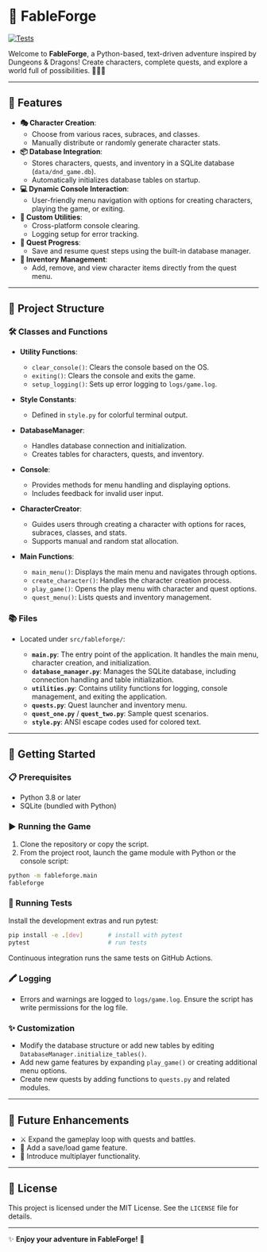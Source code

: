 # 🔱 FableForge

[![Tests](https://github.com/Coding-for-Weeks/FableForge/actions/workflows/tests.yml/badge.svg)](https://github.com/Coding-for-Weeks/FableForge/actions/workflows/tests.yml)

Welcome to **FableForge**, a Python-based, text-driven adventure inspired by Dungeons & Dragons! Create characters, complete quests, and explore a world full of possibilities. 🧙‍♂️✨

---

## 🌟 Features

- **🎭 Character Creation**:
  - Choose from various races, subraces, and classes.
  - Manually distribute or randomly generate character stats.
- **📦 Database Integration**:
  - Stores characters, quests, and inventory in a SQLite database (`data/dnd_game.db`).
  - Automatically initializes database tables on startup.
- **💻 Dynamic Console Interaction**:
  - User-friendly menu navigation with options for creating characters, playing the game, or exiting.
- **🔧 Custom Utilities**:
  - Cross-platform console clearing.
  - Logging setup for error tracking.
- **📜 Quest Progress**:
  - Save and resume quest steps using the built-in database manager.
- **🎒 Inventory Management**:
  - Add, remove, and view character items directly from the quest menu.

---

## 🔧 Project Structure

### 🛠️ Classes and Functions

- **Utility Functions**:
  - `clear_console()`: Clears the console based on the OS.
  - `exiting()`: Clears the console and exits the game.
  - `setup_logging()`: Sets up error logging to `logs/game.log`.
- **Style Constants**:
  - Defined in `style.py` for colorful terminal output.

- **DatabaseManager**:
  - Handles database connection and initialization.
  - Creates tables for characters, quests, and inventory.

- **Console**:
  - Provides methods for menu handling and displaying options.
  - Includes feedback for invalid user input.

- **CharacterCreator**:
  - Guides users through creating a character with options for races, subraces, classes, and stats.
  - Supports manual and random stat allocation.

- **Main Functions**:
  - `main_menu()`: Displays the main menu and navigates through options.
  - `create_character()`: Handles the character creation process.
  - `play_game()`: Opens the play menu with character and quest options.
  - `quest_menu()`: Lists quests and inventory management.

### 📚 Files
- Located under `src/fableforge/`:

  - **`main.py`**: The entry point of the application. It handles the main menu, character creation, and initialization.
  - **`database_manager.py`**: Manages the SQLite database, including connection handling and table initialization.
  - **`utilities.py`**: Contains utility functions for logging, console management, and exiting the application.
  - **`quests.py`**: Quest launcher and inventory menu.
  - **`quest_one.py`** / **`quest_two.py`**: Sample quest scenarios.
  - **`style.py`**: ANSI escape codes used for colored text.

---

## 🚀 Getting Started

### 📋 Prerequisites

- Python 3.8 or later
- SQLite (bundled with Python)

### ▶️ Running the Game

1. Clone the repository or copy the script.
2. From the project root, launch the game module with Python or the console script:

```bash
python -m fableforge.main
fableforge
```

### 🧪 Running Tests

Install the development extras and run pytest:

```bash
pip install -e .[dev]       # install with pytest
pytest                      # run tests
```
Continuous integration runs the same tests on GitHub Actions.

### 🖍️ Logging

- Errors and warnings are logged to `logs/game.log`. Ensure the script has write permissions for the log file.

### ✨ Customization

- Modify the database structure or add new tables by editing `DatabaseManager.initialize_tables()`.
- Add new game features by expanding `play_game()` or creating additional menu options.
- Create new quests by adding functions to `quests.py` and related modules.

---

## 🌟 Future Enhancements

- ⚔️ Expand the gameplay loop with quests and battles.
- 💾 Add a save/load game feature.
- 🤝 Introduce multiplayer functionality.

---

## 📜 License

This project is licensed under the MIT License. See the `LICENSE` file for details.

---

✨ **Enjoy your adventure in FableForge!** 🎲
